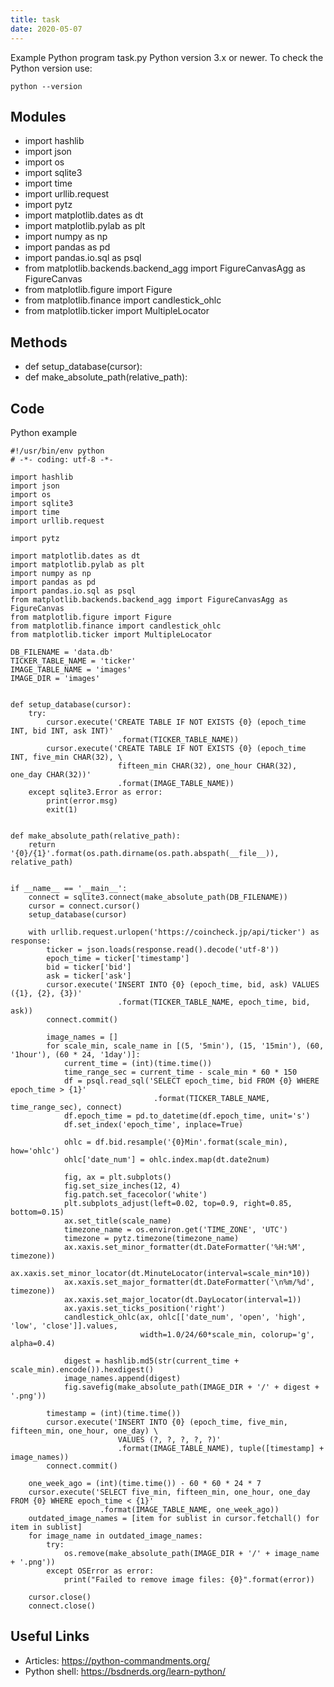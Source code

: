 ```yaml
---
title: task
date: 2020-05-07
---
```

Example Python program task.py
Python version 3.x or newer.
To check the Python version use:

    python --version

## Modules

* import hashlib
* import json
* import os
* import sqlite3
* import time
* import urllib.request
* import pytz
* import matplotlib.dates as dt
* import matplotlib.pylab as plt
* import numpy as np
* import pandas as pd
* import pandas.io.sql as psql
* from matplotlib.backends.backend_agg import FigureCanvasAgg as FigureCanvas
* from matplotlib.figure import Figure
* from matplotlib.finance import candlestick_ohlc
* from matplotlib.ticker import MultipleLocator

## Methods

* def setup_database(cursor):
* def make_absolute_path(relative_path):

## Code

Python example

    #!/usr/bin/env python
    # -*- coding: utf-8 -*-
    
    import hashlib
    import json
    import os
    import sqlite3
    import time
    import urllib.request
    
    import pytz
    
    import matplotlib.dates as dt
    import matplotlib.pylab as plt
    import numpy as np
    import pandas as pd
    import pandas.io.sql as psql
    from matplotlib.backends.backend_agg import FigureCanvasAgg as FigureCanvas
    from matplotlib.figure import Figure
    from matplotlib.finance import candlestick_ohlc
    from matplotlib.ticker import MultipleLocator
    
    DB_FILENAME = 'data.db'
    TICKER_TABLE_NAME = 'ticker'
    IMAGE_TABLE_NAME = 'images'
    IMAGE_DIR = 'images'
    
    
    def setup_database(cursor):
        try:
            cursor.execute('CREATE TABLE IF NOT EXISTS {0} (epoch_time INT, bid INT, ask INT)'
                            .format(TICKER_TABLE_NAME))
            cursor.execute('CREATE TABLE IF NOT EXISTS {0} (epoch_time INT, five_min CHAR(32), \
                            fifteen_min CHAR(32), one_hour CHAR(32), one_day CHAR(32))'
                            .format(IMAGE_TABLE_NAME))
        except sqlite3.Error as error:
            print(error.msg)
            exit(1)
    
    
    def make_absolute_path(relative_path):
        return '{0}/{1}'.format(os.path.dirname(os.path.abspath(__file__)), relative_path)
    
    
    if __name__ == '__main__':
        connect = sqlite3.connect(make_absolute_path(DB_FILENAME))
        cursor = connect.cursor()
        setup_database(cursor)
    
        with urllib.request.urlopen('https://coincheck.jp/api/ticker') as response:
            ticker = json.loads(response.read().decode('utf-8'))
            epoch_time = ticker['timestamp']
            bid = ticker['bid']
            ask = ticker['ask']
            cursor.execute('INSERT INTO {0} (epoch_time, bid, ask) VALUES ({1}, {2}, {3})'
                            .format(TICKER_TABLE_NAME, epoch_time, bid, ask))
            connect.commit()
    
            image_names = []
            for scale_min, scale_name in [(5, '5min'), (15, '15min'), (60, '1hour'), (60 * 24, '1day')]:
                current_time = (int)(time.time())
                time_range_sec = current_time - scale_min * 60 * 150
                df = psql.read_sql('SELECT epoch_time, bid FROM {0} WHERE epoch_time > {1}'
                                    .format(TICKER_TABLE_NAME, time_range_sec), connect)
                df.epoch_time = pd.to_datetime(df.epoch_time, unit='s')
                df.set_index('epoch_time', inplace=True)
    
                ohlc = df.bid.resample('{0}Min'.format(scale_min), how='ohlc')
                ohlc['date_num'] = ohlc.index.map(dt.date2num)
    
                fig, ax = plt.subplots()
                fig.set_size_inches(12, 4)
                fig.patch.set_facecolor('white')
                plt.subplots_adjust(left=0.02, top=0.9, right=0.85, bottom=0.15)
                ax.set_title(scale_name)
                timezone_name = os.environ.get('TIME_ZONE', 'UTC')
                timezone = pytz.timezone(timezone_name)
                ax.xaxis.set_minor_formatter(dt.DateFormatter('%H:%M', timezone))
                ax.xaxis.set_minor_locator(dt.MinuteLocator(interval=scale_min*10))
                ax.xaxis.set_major_formatter(dt.DateFormatter('\n%m/%d', timezone))
                ax.xaxis.set_major_locator(dt.DayLocator(interval=1))
                ax.yaxis.set_ticks_position('right')
                candlestick_ohlc(ax, ohlc[['date_num', 'open', 'high', 'low', 'close']].values,
                                 width=1.0/24/60*scale_min, colorup='g', alpha=0.4)
    
                digest = hashlib.md5(str(current_time + scale_min).encode()).hexdigest()
                image_names.append(digest)
                fig.savefig(make_absolute_path(IMAGE_DIR + '/' + digest + '.png'))
    
            timestamp = (int)(time.time())
            cursor.execute('INSERT INTO {0} (epoch_time, five_min, fifteen_min, one_hour, one_day) \
                            VALUES (?, ?, ?, ?, ?)'
                            .format(IMAGE_TABLE_NAME), tuple([timestamp] + image_names))
            connect.commit()
    
        one_week_ago = (int)(time.time()) - 60 * 60 * 24 * 7
        cursor.execute('SELECT five_min, fifteen_min, one_hour, one_day FROM {0} WHERE epoch_time < {1}'
                        .format(IMAGE_TABLE_NAME, one_week_ago))
        outdated_image_names = [item for sublist in cursor.fetchall() for item in sublist]
        for image_name in outdated_image_names:
            try:
                os.remove(make_absolute_path(IMAGE_DIR + '/' + image_name + '.png'))
            except OSError as error:
                print("Failed to remove image files: {0}".format(error))
    
        cursor.close()
        connect.close()

## Useful Links

- Articles: https://python-commandments.org/
- Python shell: https://bsdnerds.org/learn-python/
